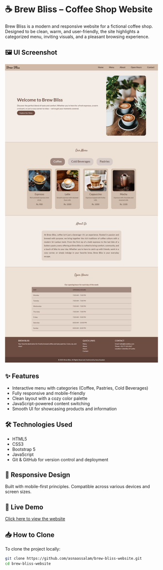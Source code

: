 # ☕ Brew Bliss – Coffee Shop Website

Brew Bliss is a modern and responsive website for a fictional coffee shop. Designed to be clean, warm, and user-friendly, the site highlights a categorized menu, inviting visuals, and a pleasant browsing experience.

## 🖼️ UI Screenshot

![Brew Bliss UI](UI-Screenshots/brew-bliss.png)

## ✨ Features

- Interactive menu with categories (Coffee, Pastries, Cold Beverages)
- Fully responsive and mobile-friendly 
- Clean layout with a cozy color palette
- JavaScript-powered content switching
- Smooth UI for showcasing products and information

## 🛠️ Technologies Used

- HTML5  
- CSS3  
- Bootstrap 5  
- JavaScript 
- Git & GitHub for version control and deployment

## 📱 Responsive Design

Built with mobile-first principles. Compatible across various devices and screen sizes.

## 🔗 Live Demo

[Click here to view the website](https://asnaassalam.github.io/brew-bliss-website/)    

## 📥 How to Clone

To clone the project locally:

```bash
git clone https://github.com/asnaassalam/brew-bliss-website.git
cd brew-bliss-website






